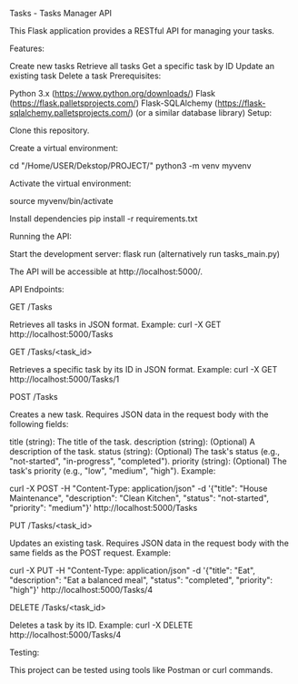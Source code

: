 
Tasks - Tasks Manager API

This Flask application provides a RESTful API for managing your tasks.

Features:

Create new tasks
Retrieve all tasks
Get a specific task by ID
Update an existing task
Delete a task
Prerequisites:

Python 3.x (https://www.python.org/downloads/)
Flask (https://flask.palletsprojects.com/)
Flask-SQLAlchemy (https://flask-sqlalchemy.palletsprojects.com/) (or a similar database library)
Setup:

Clone this repository.


Create a virtual environment:

cd "/Home/USER/Dekstop/PROJECT/" python3 -m venv myvenv


Activate the virtual environment:

source myvenv/bin/activate

Install dependencies
pip install -r requirements.txt


Running the API:

Start the development server:
flask run (alternatively run tasks_main.py)




The API will be accessible at http://localhost:5000/.

API Endpoints:

GET /Tasks

Retrieves all tasks in JSON format.
Example:
curl -X GET http://localhost:5000/Tasks



GET /Tasks/<task_id>

Retrieves a specific task by its ID in JSON format.
Example:
curl -X GET http://localhost:5000/Tasks/1


POST /Tasks

Creates a new task.  Requires JSON data in the request body with the following fields:

title (string): The title of the task.
description (string): (Optional) A description of the task.
status (string): (Optional) The task's status (e.g., "not-started", "in-progress", "completed").
priority (string): (Optional) The task's priority (e.g., "low", "medium", "high").
Example:

curl -X POST -H "Content-Type: application/json" -d '{"title": "House Maintenance", "description": "Clean Kitchen", "status": "not-started", "priority": "medium"}' http://localhost:5000/Tasks



PUT /Tasks/<task_id>

Updates an existing task. Requires JSON data in the request body with the same fields as the POST request.
Example:

curl -X PUT -H "Content-Type: application/json" -d '{"title": "Eat", "description": "Eat a balanced meal", "status": "completed", "priority": "high"}' http://localhost:5000/Tasks/4


DELETE /Tasks/<task_id>

Deletes a task by its ID.
Example:
curl -X DELETE http://localhost:5000/Tasks/4

Testing:

This project can be tested using tools like Postman or curl commands.





